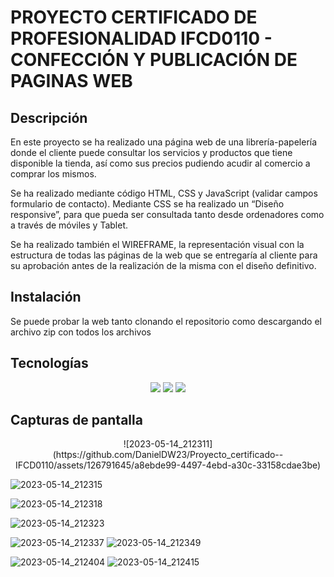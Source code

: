 # PROYECTO CERTIFICADO DE PROFESIONALIDAD   IFCD0110 - CONFECCIÓN Y PUBLICACIÓN DE PAGINAS WEB

## Descripción

En este proyecto se ha realizado una página web de una librería-papelería donde el cliente puede consultar los servicios y productos que tiene disponible la tienda, así como sus precios pudiendo acudir al comercio a comprar los mismos. 

Se ha realizado mediante código HTML, CSS y JavaScript (validar campos formulario de contacto).  Mediante CSS se ha realizado un “Diseño responsive”, para que pueda ser consultada tanto desde ordenadores como a través de móviles  y Tablet. 

Se ha realizado también el WIREFRAME, la representación visual con la estructura de todas las páginas de la web que se entregaría al cliente para su aprobación antes de la realización de la misma con el diseño definitivo. 


## Instalación

Se puede probar la web tanto clonando el repositorio como descargando el archivo zip con todos los archivos


## Tecnologías 

 <p align="center">
 <img src= "https://img.shields.io/badge/html5-%23E34F26.svg?style=for-the-badge&logo=html5&logoColor=white"></img>
 <img src= "https://img.shields.io/badge/CSS3-1572B6?style=for-the-badge&logo=css3&logoColor=white"></img>
 <img src= "https://img.shields.io/badge/javascript-%23323330.svg?style=for-the-badge&logo=javascript&logoColor=%23F7DF1E"></img>
 
 </p>



## Capturas de pantalla

<p align="center">
![2023-05-14_212311](https://github.com/DanielDW23/Proyecto_certificado--IFCD0110/assets/126791645/a8ebde99-4497-4ebd-a30c-33158cdae3be)

![2023-05-14_212315](https://github.com/DanielDW23/Proyecto_certificado--IFCD0110/assets/126791645/5c60ade2-2d30-4859-badb-f9321ca7ca50)

![2023-05-14_212318](https://github.com/DanielDW23/Proyecto_certificado--IFCD0110/assets/126791645/f8d1d987-201f-496d-a387-5d081597bf63)

![2023-05-14_212323](https://github.com/DanielDW23/Proyecto_certificado--IFCD0110/assets/126791645/43b6acf8-28b1-481a-9638-b1626838da4e)

![2023-05-14_212337](https://github.com/DanielDW23/Proyecto_certificado--IFCD0110/assets/126791645/4bc92274-d1a9-4727-8d0b-3a26bbe0a13b)
![2023-05-14_212349](https://github.com/DanielDW23/Proyecto_certificado--IFCD0110/assets/126791645/8ab8564f-ea0a-4bba-a40f-63039ce8cbb6)

![2023-05-14_212404](https://github.com/DanielDW23/Proyecto_certificado--IFCD0110/assets/126791645/33e3465f-686a-4b06-a038-75dceb4adf4a)
![2023-05-14_212415](https://github.com/DanielDW23/Proyecto_certificado--IFCD0110/assets/126791645/5f884191-c8a7-45ca-9913-f1078ad48bdf)

</p>




